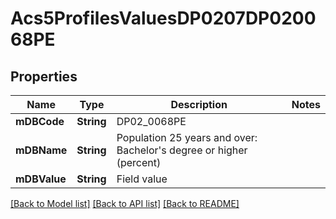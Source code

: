 # Acs5ProfilesValuesDP0207DP020068PE

## Properties
Name | Type | Description | Notes
------------ | ------------- | ------------- | -------------
**mDBCode** | **String** | DP02_0068PE | 
**mDBName** | **String** | Population 25 years and over: Bachelor&#39;s degree or higher (percent) | 
**mDBValue** | **String** | Field value | 

[[Back to Model list]](../README.md#documentation-for-models) [[Back to API list]](../README.md#documentation-for-api-endpoints) [[Back to README]](../README.md)


